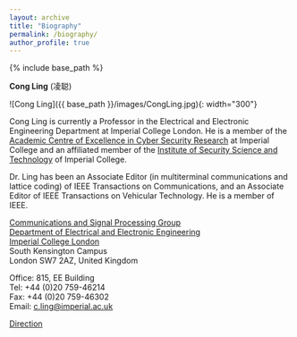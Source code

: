 ```yaml
---
layout: archive
title: "Biography"
permalink: /biography/
author_profile: true
---
```


{% include base_path %}

**Cong Ling** (凌聪)  

![Cong Ling]({{ base_path }}/images/CongLing.jpg){: width="300"}

Cong Ling is currently a Professor in the Electrical and Electronic Engineering Department at Imperial College London. He is a member of the [Academic Centre of Excellence in Cyber Security Research](http://www3.imperial.ac.uk/securesoftwaresystems) at Imperial College and an affiliated member of the [Institute of Security Science and Technology](http://www3.imperial.ac.uk/securityinstitute) of Imperial College.

Dr. Ling has been an Associate Editor (in multiterminal communications and lattice coding) of IEEE Transactions on Communications, and an Associate Editor of IEEE Transactions on Vehicular Technology. He is a member of IEEE.

[Communications and Signal Processing Group](https://www.imperial.ac.uk/electrical-engineering/research/comms-and-signal-processing/)  
[Department of Electrical and Electronic Engineering](https://www.imperial.ac.uk/electrical-engineering/)  
[Imperial College London](https://www.imperial.ac.uk/)  
South Kensington Campus  
London SW7 2AZ, United Kingdom

Office: 815, EE Building  
Tel: +44 (0)20 759-46214  
Fax: +44 (0)20 759-46302  
Email: [c.ling@imperial.ac.uk](mailto:c.ling@imperial.ac.uk)

[Direction](http://www.imperial.ac.uk/visit/campuses/south-kensington/)




